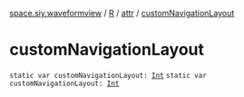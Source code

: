 [space.siy.waveformview](../../index.md) / [R](../index.md) / [attr](index.md) / [customNavigationLayout](./custom-navigation-layout.md)

# customNavigationLayout

`static var customNavigationLayout: `[`Int`](https://kotlinlang.org/api/latest/jvm/stdlib/kotlin/-int/index.html)
`static var customNavigationLayout: `[`Int`](https://kotlinlang.org/api/latest/jvm/stdlib/kotlin/-int/index.html)